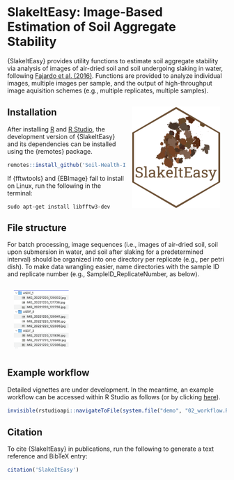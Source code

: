 # SlakeItEasy: Image-Based Estimation of Soil Aggregate Stability

{SlakeItEasy} provides utility functions to estimate soil aggregate stability via analysis of images of air-dried soil and soil undergoing slaking in water, following [Fajardo et al. (2016)](https://www.sciencedirect.com/science/article/pii/S0167198716300952). Functions are provided to analyze individual images, multiple images per sample, and the output of high-throughput image aquisition schemes (e.g., multiple replicates, multiple samples).

<a href="https://raw.githubusercontent.com/Soil-Health-Institute/SlakeItEasy/master/misc/SIE_sticker.png">
<img src = "https://raw.githubusercontent.com/Soil-Health-Institute/SlakeItEasy/master/misc/SIE_sticker.png" alt = "SlakeItEasy hexsticker" title = "SlakeItEasy hexsticker" width = "40%" height = "40%" hspace="15" vspace="15" align="right"/></a>
    
## Installation

After installing [R](https://www.r-project.org/) and [R Studio](https://posit.co/download/rstudio-desktop/), the development version of {SlakeItEasy} and its dependencies can be installed using the {remotes} package.

```r
remotes::install_github('Soil-Health-Institute/SlakeItEasy')
```

If {fftwtools} and {EBImage} fail to install on Linux, run the following in the terminal:

```console
sudo apt-get install libfftw3-dev
```

## File structure

For batch processing, image sequences (i.e., images of air-dried soil, soil upon submersion in water, and soil after slaking for a predetermined interval) should be organized into one directory per replicate (e.g., per petri dish). To make data wrangling easier, name directories with the sample ID and replicate number (e.g., SampleID_ReplicateNumber, as below).

<a href="https://raw.githubusercontent.com/Soil-Health-Institute/SlakeItEasy/master/misc/file_structure.png">
<img src = "https://raw.githubusercontent.com/Soil-Health-Institute/SlakeItEasy/master/misc/file_structure.png" alt = "Example file structure" title = "Example file structure" width = "25%" height = "25%" hspace="15" vspace="15" align="middle"/></a>

## Example workflow

Detailed vignettes are under development. In the meantime, an example workflow can be accessed within R Studio as follows (or by clicking [here](https://raw.githubusercontent.com/Soil-Health-Institute/SlakeItEasy/master/inst/demo/02_workflow.R)).

```r
invisible(rstudioapi::navigateToFile(system.file("demo", "02_workflow.R", package = "SlakeItEasy")))
```

## Citation

To cite {SlakeItEasy} in publications, run the following to generate a text reference and BibTeX entry:

```r
citation('SlakeItEasy')
```



